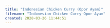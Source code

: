 ```yaml
---
title: "Indonesian Chicken Curry (Opor Ayam)"
filename: "Indonesian-Chicken-Curry-Opor-Ayam"
created: 2020-03-26 11:44:51
---
```

